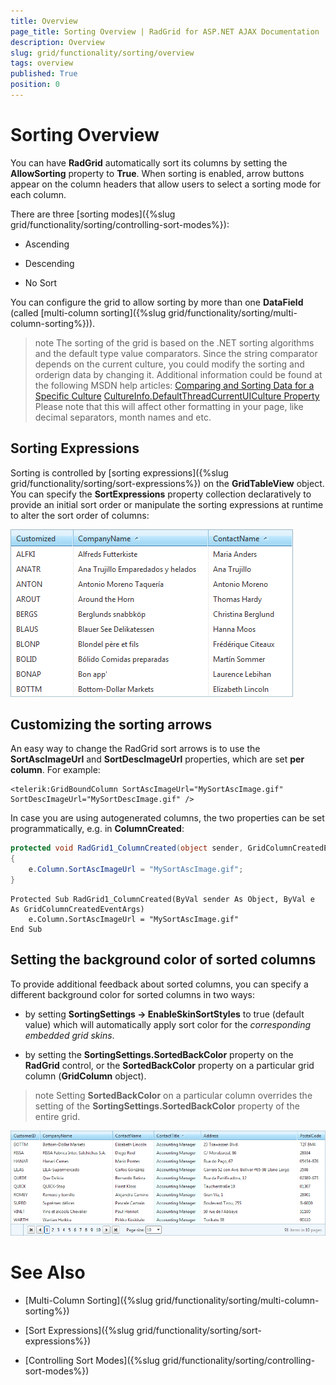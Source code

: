 ```yaml
---
title: Overview
page_title: Sorting Overview | RadGrid for ASP.NET AJAX Documentation
description: Overview
slug: grid/functionality/sorting/overview
tags: overview
published: True
position: 0
---
```


# Sorting Overview



You can have **RadGrid** automatically sort its columns by setting the **AllowSorting** property to **True**. When sorting is enabled, arrow buttons appear on the column headers that allow users to select a sorting mode for each column.

There are three [sorting modes]({%slug grid/functionality/sorting/controlling-sort-modes%}):

* Ascending

* Descending

* No Sort

You can configure the grid to allow sorting by more than one **DataField** (called [multi-column sorting]({%slug grid/functionality/sorting/multi-column-sorting%})).

>note The sorting of the grid is based on the .NET sorting algorithms and the default type value comparators. Since the string comparator depends on the current culture, you could modify the sorting and orderign data by changing it.
>Additional information could be found at the following MSDN help articles:
>[Comparing and Sorting Data for a Specific Culture]( http://msdn.microsoft.com/en-us/library/a7zyyk0c.aspx)
>[CultureInfo.DefaultThreadCurrentUICulture Property ]( http://msdn.microsoft.com/en-us/library/system.globalization.cultureinfo.defaultthreadcurrentuiculture%28v=VS.110%29.aspx)
>Please note that this will affect other formatting in your page, like decimal separators, month names and etc.
>


## Sorting Expressions

Sorting is controlled by [sorting expressions]({%slug grid/functionality/sorting/sort-expressions%}) on the **GridTableView** object. You can specify the **SortExpressions** property collection declaratively to provide an initial sort order or manipulate the sorting expressions at runtime to alter the sort order of columns:

![Sorting expressions](images/grd_BasicSorting.png)

## Customizing the sorting arrows

An easy way to change the RadGrid sort arrows is to use the **SortAscImageUrl** and **SortDescImageUrl** properties, which are set **per column**. For example:

````ASPNET
<telerik:GridBoundColumn SortAscImageUrl="MySortAscImage.gif" SortDescImageUrl="MySortDescImage.gif" />
````



In case you are using autogenerated columns, the two properties can be set programmatically, e.g. in **ColumnCreated**:



````C#
protected void RadGrid1_ColumnCreated(object sender, GridColumnCreatedEventArgs e)
{
    e.Column.SortAscImageUrl = "MySortAscImage.gif";
}
````
````VB.NET
Protected Sub RadGrid1_ColumnCreated(ByVal sender As Object, ByVal e As GridColumnCreatedEventArgs)
    e.Column.SortAscImageUrl = "MySortAscImage.gif"
End Sub
````


## Setting the background color of sorted columns

To provide additional feedback about sorted columns, you can specify a different background color for sorted columns in two ways:

* by setting **SortingSettings -> EnableSkinSortStyles** to true (default value) which will automatically apply sort color for the *corresponding embedded grid skins*.

* by setting the **SortingSettings.SortedBackColor** property on the **RadGrid** control, or the **SortedBackColor** property on a particular grid column (**GridColumn** object).

>note Setting **SortedBackColor** on a particular column overrides the setting of the **SortingSettings.SortedBackColor** property of the entire grid.
>


![Sorted columns colorization](images/grd_SortedColumnColorized.png)

# See Also

 * [Multi-Column Sorting]({%slug grid/functionality/sorting/multi-column-sorting%})

 * [Sort Expressions]({%slug grid/functionality/sorting/sort-expressions%})

 * [Controlling Sort Modes]({%slug grid/functionality/sorting/controlling-sort-modes%})
